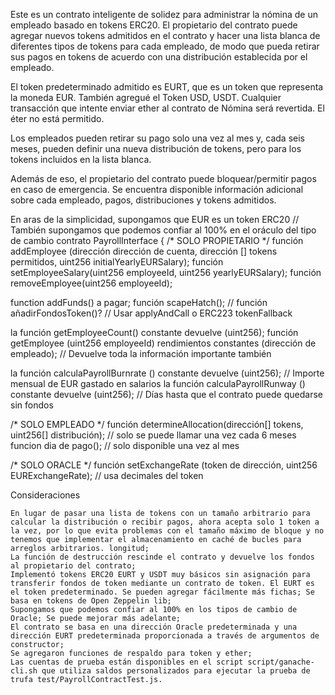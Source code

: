 Este es un contrato inteligente de solidez para administrar la nómina de un empleado basado en tokens ERC20. El propietario del contrato puede agregar nuevos tokens admitidos en el contrato y hacer una lista blanca de diferentes tipos de tokens para cada empleado, de modo que pueda retirar sus pagos en tokens de acuerdo con una distribución establecida por el empleado.

El token predeterminado admitido es EURT, que es un token que representa la moneda EUR. También agregué el Token USD, USDT. Cualquier transacción que intente enviar ether al contrato de Nómina será revertida. El éter no está permitido.

Los empleados pueden retirar su pago solo una vez al mes y, cada seis meses, pueden definir una nueva distribución de tokens, pero para los tokens incluidos en la lista blanca.

Además de eso, el propietario del contrato puede bloquear/permitir pagos en caso de emergencia. Se encuentra disponible información adicional sobre cada empleado, pagos, distribuciones y tokens admitidos.

En aras de la simplicidad, supongamos que EUR es un token ERC20
// También supongamos que podemos confiar al 100% en el oráculo del tipo de cambio
contrato PayrollInterface {
  /* SOLO PROPIETARIO */
  función addEmployee (dirección dirección de cuenta, dirección [] tokens permitidos, uint256 initialYearlyEURSalary);
  función setEmployeeSalary(uint256 employeeId, uint256 yearlyEURSalary);
  función removeEmployee(uint256 employeeId);

  function addFunds() a pagar;
  función scapeHatch();
  // función añadirFondosToken()? // Usar applyAndCall o ERC223 tokenFallback

  la función getEmployeeCount() constante devuelve (uint256);
  función getEmployee (uint256 employeeId) rendimientos constantes (dirección de empleado); // Devuelve toda la información importante también

  la función calculaPayrollBurnrate () constante devuelve (uint256); // Importe mensual de EUR gastado en salarios
  la función calculaPayrollRunway () constante devuelve (uint256); // Días hasta que el contrato puede quedarse sin fondos

  /* SOLO EMPLEADO */
  función determineAllocation(dirección[] tokens, uint256[] distribución); // solo se puede llamar una vez cada 6 meses
  funcion dia de pago(); // solo disponible una vez al mes

  /* SOLO ORACLE */
  función setExchangeRate (token de dirección, uint256 EURExchangeRate); // usa decimales del token


Consideraciones

    En lugar de pasar una lista de tokens con un tamaño arbitrario para calcular la distribución o recibir pagos, ahora acepta solo 1 token a la vez, por lo que evita problemas con el tamaño máximo de bloque y no tenemos que implementar el almacenamiento en caché de bucles para arreglos arbitrarios. longitud;
    La función de destrucción rescinde el contrato y devuelve los fondos al propietario del contrato;
    Implementó tokens ERC20 EURT y USDT muy básicos sin asignación para transferir fondos de token mediante un contrato de token. El EURT es el token predeterminado. Se pueden agregar fácilmente más fichas; Se basa en tokens de Open Zeppelin lib;
    Supongamos que podemos confiar al 100% en los tipos de cambio de Oracle; Se puede mejorar más adelante;
    El contrato se basa en una dirección Oracle predeterminada y una dirección EURT predeterminada proporcionada a través de argumentos de constructor;
    Se agregaron funciones de respaldo para token y ether;
    Las cuentas de prueba están disponibles en el script script/ganache-cli.sh que utiliza saldos personalizados para ejecutar la prueba de trufa test/PayrollContractTest.js. 
